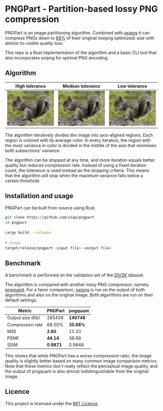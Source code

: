 # PNGPart - Partition-based lossy PNG compression

PNGPart is an image partitioning algorithm. Combined with
[oxipng](https://github.com/shssoichiro/oxipng) it can compress PNGs down to
[68%](#benchmark) of their original (oxipng optimized) size with almost no
visible quality loss.

This repo is a Rust implementation of the algorithm and a basic CLI tool that
also incorporates oxipng for optimal PNG encoding.

## Algorithm

| High tolerance               | Medium tolerance             | Low tolerance                |
| ---------------------------- | ---------------------------- | ---------------------------- |
| ![](example/squirrel-e2.png) | ![](example/squirrel-e1.png) | ![](example/squirrel-e0.png) |

The algorithm iteratively divides the image into axis-aligned regions. Each
region is colored with its average color. In every iteration, the region with
the most variance in color is divided in the middle of the axis that minimises
both subsections' variance.

The algorithm can be stopped at any time, and more iteration equals better
quality but reduces compression rate. Instead of using a fixed iteration count,
the tolerance is used instead as the stopping criteria. This means that the
algorithm will stop when the maximum variance falls below a certain
threshold.

## Installation and usage

PNGPart can be built from source using Rust.

```sh
git clone https://github.com/ziap/pngpart
cd pngpart

cargo build --release

# Usage
target/release/pngpart <input file> <output file>
```

## Benchmark

A benchmark is performed on the validation set of the
[DIV2K](http://data.vision.ee.ethz.ch/cvl/DIV2K/DIV2K_valid_HR.zip) dataset.

The algorithm is compared with another lossy PNG compressor, namely
[pngquant](https://pngquant.org/). For a fairer comparison,
[oxipng](https://github.com/shssoichiro/oxipng) is run on the output of both
algorithms and also on the original image. Both algorithms are run on their
default settings.

| Metric           | PNGPart    | pngquant   |
| ---------------- | ---------- | ---------- |
| Output size (Kb) | 285439     | **149748** |
| Compression rate | 68.00%     | **35.68%** |
| MSE              | **2.60**   | 11.33      |
| PSNR             | **44.14**  | 38.69      |
| SSIM             | **0.9871** | 0.9848     |

This shows that while PNGPart has a worse compression ratio, the image quality
is slightly better based on many common image comparison metrics. Note that
these metrics don't really reflect the perceptual image quality, and the
output of pngquant is also almost indistinguishable from the original image.

## Licence

This project is licensed under the [MIT Licence](LICENSE).
